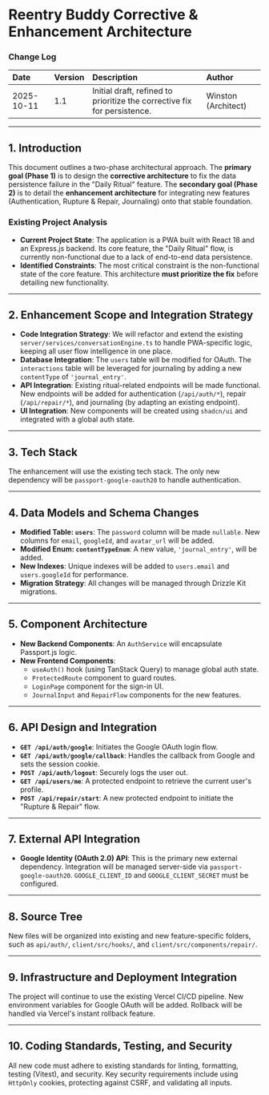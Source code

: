 # Reentry Buddy Corrective & Enhancement Architecture

### **Change Log**

| Date       | Version | Description                                                          | Author              |
| :--------- | :------ | :------------------------------------------------------------------- | :------------------ |
| 2025-10-11 | 1.1     | Initial draft, refined to prioritize the corrective fix for persistence. | Winston (Architect) |

---

## **1. Introduction**

This document outlines a two-phase architectural approach. The **primary goal (Phase 1)** is to design the **corrective architecture** to fix the data persistence failure in the "Daily Ritual" feature. The **secondary goal (Phase 2)** is to detail the **enhancement architecture** for integrating new features (Authentication, Rupture & Repair, Journaling) onto that stable foundation.

### **Existing Project Analysis**

* **Current Project State**: The application is a PWA built with React 18 and an Express.js backend. Its core feature, the "Daily Ritual" flow, is currently non-functional due to a lack of end-to-end data persistence.
* **Identified Constraints**: The most critical constraint is the non-functional state of the core feature. This architecture **must prioritize the fix** before detailing new functionality.

---

## **2. Enhancement Scope and Integration Strategy**

* **Code Integration Strategy**: We will refactor and extend the existing `server/services/conversationEngine.ts` to handle PWA-specific logic, keeping all user flow intelligence in one place.
* **Database Integration**: The `users` table will be modified for OAuth. The `interactions` table will be leveraged for journaling by adding a new `contentType` of `'journal_entry'`.
* **API Integration**: Existing ritual-related endpoints will be made functional. New endpoints will be added for authentication (`/api/auth/*`), repair (`/api/repair/*`), and journaling (by adapting an existing endpoint).
* **UI Integration**: New components will be created using `shadcn/ui` and integrated with a global auth state.

---

## **3. Tech Stack**

The enhancement will use the existing tech stack. The only new dependency will be `passport-google-oauth20` to handle authentication.

---

## **4. Data Models and Schema Changes**

* **Modified Table: `users`**: The `password` column will be made `nullable`. New columns for `email`, `googleId`, and `avatar_url` will be added.
* **Modified Enum: `contentTypeEnum`**: A new value, `'journal_entry'`, will be added.
* **New Indexes**: Unique indexes will be added to `users.email` and `users.googleId` for performance.
* **Migration Strategy**: All changes will be managed through Drizzle Kit migrations.

---

## **5. Component Architecture**

* **New Backend Components**: An `AuthService` will encapsulate Passport.js logic.
* **New Frontend Components**:
    * `useAuth()` hook (using TanStack Query) to manage global auth state.
    * `ProtectedRoute` component to guard routes.
    * `LoginPage` component for the sign-in UI.
    * `JournalInput` and `RepairFlow` components for the new features.

---

## **6. API Design and Integration**

* **`GET /api/auth/google`**: Initiates the Google OAuth login flow.
* **`GET /api/auth/google/callback`**: Handles the callback from Google and sets the session cookie.
* **`POST /api/auth/logout`**: Securely logs the user out.
* **`GET /api/users/me`**: A protected endpoint to retrieve the current user's profile.
* **`POST /api/repair/start`**: A new protected endpoint to initiate the "Rupture & Repair" flow.

---

## **7. External API Integration**

* **Google Identity (OAuth 2.0) API**: This is the primary new external dependency. Integration will be managed server-side via `passport-google-oauth20`. `GOOGLE_CLIENT_ID` and `GOOGLE_CLIENT_SECRET` must be configured.

---

## **8. Source Tree**

New files will be organized into existing and new feature-specific folders, such as `api/auth/`, `client/src/hooks/`, and `client/src/components/repair/`.

---

## **9. Infrastructure and Deployment Integration**

The project will continue to use the existing Vercel CI/CD pipeline. New environment variables for Google OAuth will be added. Rollback will be handled via Vercel's instant rollback feature.

---

## **10. Coding Standards, Testing, and Security**

All new code must adhere to existing standards for linting, formatting, testing (Vitest), and security. Key security requirements include using `HttpOnly` cookies, protecting against CSRF, and validating all inputs.